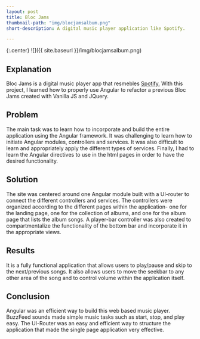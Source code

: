 ```yaml
---
layout: post
title: Bloc Jams
thumbnail-path: "img/blocjamsalbum.png"
short-description: A digital music player application like Spotify.

---
```


{:.center}
![]({{ site.baseurl }}/img/blocjamsalbum.png)

## Explanation

Bloc Jams is a digital music player app that resmebles <a href="https://www.spotify.com/us/">Spotify.</a> With this project, I learned how to properly use Angular to refactor a previous Bloc Jams created with Vanilla JS and JQuery. 


## Problem

The main task was to learn how to incorporate and build the entire application using the Angular framework. It was challenging to learn how to initiate Angular modules, controllers and services. It was also difficult to learn and appropriately apply the different types of services. Finally, I had to learn the Angular directives to use in the html pages in order to have the desired functionality.

## Solution

The site was centered around one Angular module built with a UI-router to connect the different controllers and services. The controllers were organized according to the different pages within the application- one for the landing page, one for the collection of albums, and one for the album page that lists the album songs. A player-bar controller was also created to compartmentalize the functionality of the bottom bar and incorporate it in the appropriate views.


## Results

It is a fully functional application that allows users to play/pause and skip to the next/previous songs. It also allows users to move the seekbar to any other area of the song and to control volume within the application itself. 


## Conclusion

Angular was an efficient way to build this web based music player. BuzzFeed sounds made simple music tasks such as start, stop, and play easy. The UI-Router was an easy and efficient way to structure the application that made the single page application very effective.